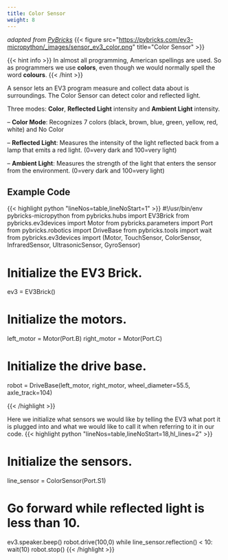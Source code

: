 ```yaml
---
title: Color Sensor
weight: 8
---
```

*adapted from [PyBricks](https://docs.pybricks.com/en/stable/robotics.html)*
{{< figure src="https://pybricks.com/ev3-micropython/_images/sensor_ev3_color.png" title="Color Sensor" >}}

{{< hint info >}}
In almost all programming, American spellings are used. So as programmers we use **colors**, even though we would normally spell the word **colours**.
{{< /hint >}}

A sensor lets an EV3 program measure and collect data about is surroundings. The Color Sensor can detect color and reflected light.

Three modes: **Color**, **Reflected Light** intensity and **Ambient Light** intensity.

– **Color Mode**: Recognizes 7 colors (black, brown, blue, green, yellow, red, white) and No Color

– **Reflected Light**: Measures the intensity of the light reflected back from a lamp that emits a red light. (0=very dark and 100=very light)

– **Ambient Light**: Measures the strength of the light that enters the sensor from the environment. (0=very dark and 100=very light)

## Example Code
{{< highlight python "lineNos=table,lineNoStart=1" >}}
#!/usr/bin/env pybricks-micropython
from pybricks.hubs import EV3Brick
from pybricks.ev3devices import Motor
from pybricks.parameters import Port
from pybricks.robotics import DriveBase
from pybricks.tools import wait
from pybricks.ev3devices import (Motor, TouchSensor, ColorSensor, InfraredSensor, UltrasonicSensor, GyroSensor)

# Initialize the EV3 Brick.
ev3 = EV3Brick()

# Initialize the motors.
left_motor = Motor(Port.B)
right_motor = Motor(Port.C)

# Initialize the drive base.
robot = DriveBase(left_motor, right_motor, wheel_diameter=55.5, axle_track=104)

{{< /highlight >}}

Here we initialize what sensors we would like by telling the EV3 what port it is plugged into and what we would like to call it when referring to it in our code.
{{< highlight python "lineNos=table,lineNoStart=18,hl_lines=2" >}}
# Initialize the sensors.
line_sensor = ColorSensor(Port.S1)

# Go forward while reflected light is less than 10.
ev3.speaker.beep()
robot.drive(100,0)
while line_sensor.reflection() < 10:
    wait(10)
robot.stop()
{{< /highlight >}}